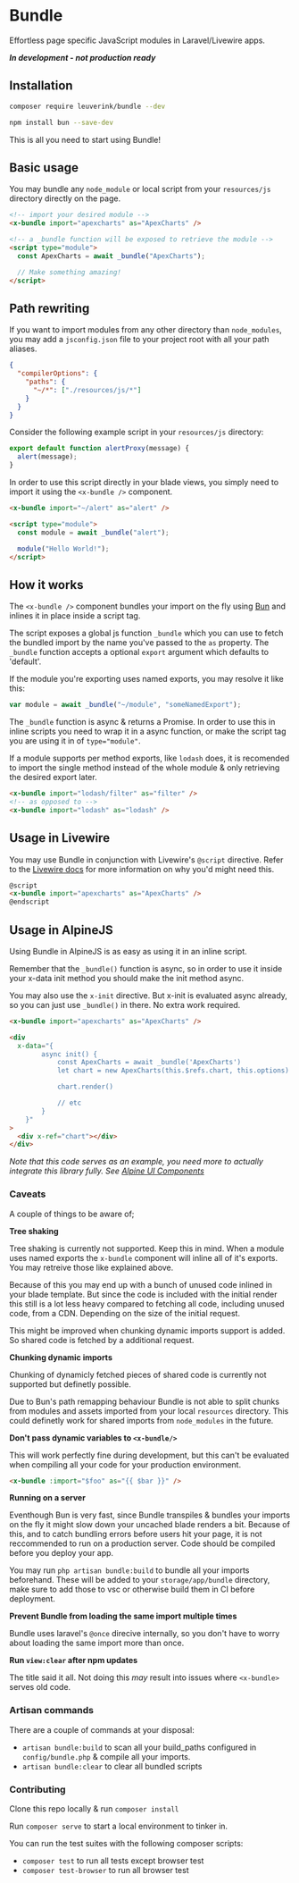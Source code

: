 # Bundle

Effortless page specific JavaScript modules in Laravel/Livewire apps.

**_In development - not production ready_**

## Installation

```bash
composer require leuverink/bundle --dev
```

```bash
npm install bun --save-dev
```

This is all you need to start using Bundle!

## Basic usage

You may bundle any `node_module` or local script from your `resources/js` directory directly on the page.

```html
<!-- import your desired module -->
<x-bundle import="apexcharts" as="ApexCharts" />

<!-- a _bundle function will be exposed to retrieve the module -->
<script type="module">
  const ApexCharts = await _bundle("ApexCharts");

  // Make something amazing!
</script>
```

## Path rewriting

If you want to import modules from any other directory than `node_modules`, you may add a `jsconfig.json` file to your project root with all your path aliases.

```json
{
  "compilerOptions": {
    "paths": {
      "~/*": ["./resources/js/*"]
    }
  }
}
```

Consider the following example script in your `resources/js` directory:

```javascript
export default function alertProxy(message) {
  alert(message);
}
```

In order to use this script directly in your blade views, you simply need to import it using the `<x-bundle />` component.

```html
<x-bundle import="~/alert" as="alert" />

<script type="module">
  const module = await _bundle("alert");

  module("Hello World!");
</script>
```

## How it works

The `<x-bundle />` component bundles your import on the fly using [Bun](https://bun.sh) and inlines it in place inside a script tag.

The script exposes a global js function `_bundle` which you can use to fetch the bundled import by the name you've passed to the `as` property. The `_bundle` function accepts a optional `export` argument which defaults to 'default'.

If the module you're exporting uses named exports, you may resolve it like this:

```js
var module = await _bundle("~/module", "someNamedExport");
```

The `_bundle` function is async & returns a Promise. In order to use this in inline scripts you need to wrap it in a async function, or make the script tag you are using it in of `type="module"`.

If a module supports per method exports, like `lodash` does, it is recomended to import the single method instead of the whole module & only retrieving the desired export later.

```html
<x-bundle import="lodash/filter" as="filter" />
<!-- as opposed to -->
<x-bundle import="lodash" as="lodash" />
```

## Usage in Livewire

You may use Bundle in conjunction with Livewire's `@script` directive. Refer to the [Livewire docs](https://livewire.laravel.com/docs/javascript#using-javascript-in-livewire-components) for more information on why you'd might need this.

```html
@script
<x-bundle import="apexcharts" as="ApexCharts" />
@endscript
```

## Usage in AlpineJS

Using Bundle in AlpineJS is as easy as using it in an inline script.

Remember that the `_bundle()` function is async, so in order to use it inside your x-data init method you should make the init method async.

You may also use the `x-init` directive. But x-init is evaluated async already, so you can just use `_bundle()` in there. No extra work required.

```html
<x-bundle import="apexcharts" as="ApexCharts" />

<div
  x-data="{
        async init() {
            const ApexCharts = await _bundle('ApexCharts')
            let chart = new ApexCharts(this.$refs.chart, this.options)

            chart.render()

            // etc
        }
    }"
>
  <div x-ref="chart"></div>
</div>
```

_Note that this code serves as an example, you need more to actually integrate this library fully. See [Alpine UI Components](https://alpinejs.dev/component/choices)_

### Caveats

A couple of things to be aware of;

**Tree shaking**

Tree shaking is currently not supported. Keep this in mind. When a module uses named exports the `x-bundle` component will inline all of it's exports. You may retreive those like explained above.

Because of this you may end up with a bunch of unused code inlined in your blade template. But since the code is included with the initial render this still is a lot less heavy compared to fetching all code, including unused code, from a CDN. Depending on the size of the initial request.

This might be improved when chunking dynamic imports support is added. So shared code is fetched by a additional request.

**Chunking dynamic imports**

Chunking of dynamicly fetched pieces of shared code is currently not supported but definetly possible.

Due to Bun's path remapping behaviour Bundle is not able to split chunks from modules and assets imported from your local `resources` directory. This could definetly work for shared imports from `node_modules` in the future.

**Don't pass dynamic variables to `<x-bundle/>`**

This will work perfectly fine during development, but this can't be evaluated when compiling all your code for your production environment.

```html
<x-bundle :import="$foo" as="{{ $bar }}" />
```

**Running on a server**

Eventhough Bun is very fast, since Bundle transpiles & bundles your imports on the fly it might slow down your uncached blade renders a bit. Because of this, and to catch bundling errors before users hit your page, it is not reccommended to run on a production server. Code should be compiled before you deploy your app.

You may run `php artisan bundle:build` to bundle all your imports beforehand. These will be added to your `storage/app/bundle` directory, make sure to add those to vsc or otherwise build them in CI before deployment.

**Prevent Bundle from loading the same import multiple times**

Bundle uses laravel's `@once` direcive internally, so you don't have to worry about loading the same import more than once.

**Run `view:clear` after npm updates**

The title said it all. Not doing this _may_ result into issues where `<x-bundle>` serves old code.

### Artisan commands

There are a couple of commands at your disposal:

- `artisan bundle:build` to scan all your build_paths configured in `config/bundle.php` & compile all your imports.
- `artisan bundle:clear` to clear all bundled scripts

### Contributing

Clone this repo locally & run `composer install`

Run `composer serve` to start a local environment to tinker in.

You can run the test suites with the following composer scripts:

- `composer test` to run all tests except browser test
- `composer test-browser` to run all browser test
